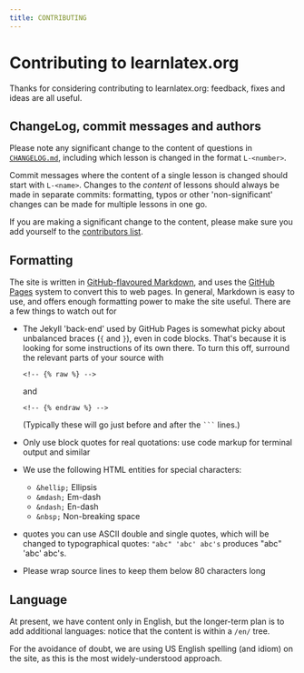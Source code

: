 ```yaml
---
title: CONTRIBUTING
---
```


# Contributing to learnlatex.org

Thanks for considering contributing to learnlatex.org: feedback, fixes and
ideas are all useful.

## ChangeLog, commit messages and authors

Please note any significant change to the content of questions in
[`CHANGELOG.md`](CHANGELOG), including which lesson is changed in the
format `L-<number>`.

Commit messages where the content of a single lesson is changed should start
with `L-<name>`. Changes to the _content_ of lessons should always be made in
separate commits: formatting, typos or other 'non-significant' changes can be
made for multiple lessons in one go.

If you are making a significant change to the content, please make sure you
add yourself to the [contributors list](AUTHORS).

## Formatting

The site is written in [GitHub-flavoured
Markdown](https://guides.github.com/features/mastering-markdown/), and uses the
[GitHub Pages](https://pages.github.com/) system to convert this to web pages.
In general, Markdown is easy to use, and offers enough formatting power to make
the site useful. There are a few things to watch out for

- The Jekyll 'back-end' used by GitHub Pages is somewhat picky about unbalanced
  braces (`{` and `}`), even in code blocks. That's because it is looking for
  some instructions of its own there. To turn this off, surround the relevant
  parts of your source with

  <code>&lt;!-- &#x7b;&#x25; raw &#x25;&#x7d; --&gt;</code>

  and

  <code>&lt;!-- &#x7b;&#x25; endraw &#x25;&#x7d; --&gt;</code>

  (Typically these will go just before and after the
  <code>&#96;&#96;&#96;</code> lines.)

- Only use block quotes for real quotations: use code markup for terminal
  output and similar

- We use the following HTML entities for special characters:
  - `&hellip;` Ellipsis
  - `&mdash;` Em-dash
  - `&ndash;` En-dash
  - `&nbsp;` Non-breaking space

- quotes you can use ASCII double and single quotes, which will be changed
  to typographical quotes: `"abc" 'abc' abc's` produces "abc" 'abc' abc's.

- Please wrap source lines to keep them below 80 characters long

## Language

At present, we have content only in English, but the longer-term plan is
to add additional languages: notice that the content is within a `/en/` tree.

For the avoidance of doubt, we are using US English spelling (and idiom)
on the site, as this is the most widely-understood approach.
